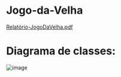 # Jogo-da-Velha
[Relatório-JogoDaVelha.pdf](https://github.com/carlosalexandre422/Jogo-da-Velha/files/11733987/Relatorio-JogoDaVelha.pdf)


# Diagrama de classes:
![image](https://github.com/carlosalexandre422/Jogo-da-Velha/assets/106106048/f3aacea3-e0cf-4be1-b834-6971219b4cee)
